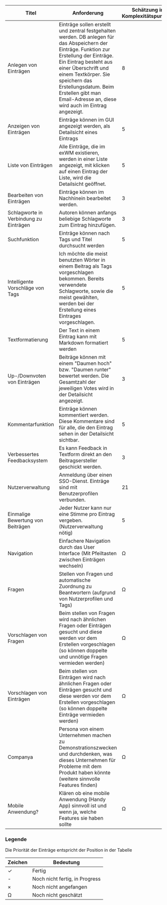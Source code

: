 Titel|Anforderung|Schätzung in Komplexitätspunkten|Fertiggestellt
---|---|---|---
Anlegen von Einträgen|Einträge sollen erstellt und zentral festgehalten werden. DB anlegen für das Abspeichern der Einträge. Funktion zur Erstellung der Einträge. Ein Eintrag besteht aus einer Überschrift und einem Textkörper. Sie speichern das Erstellungsdatum. Beim Erstellen gibt man Email-Adresse an, diese wird auch im Eintrag angezeigt.|8|✓
Anzeigen von Einträgen|Einträge können im GUI angezeigt werden, als Detailsicht eines Eintrags|5|✓
Liste von Einträgen|Alle Einträge, die im exWM existieren, werden in einer Liste angezeigt, mit klicken auf einen Eintrag der Liste, wird die Detailsicht geöffnet.|5|✓
Bearbeiten von Einträgen|Einträge können im Nachhinein bearbeitet werden.|3|✓
Schlagworte in Verbindung zu Einträgen|Autoren können anfangs beliebige Schlagworte zum Eintrag hinzufügen.|3|✓
Suchfunktion|Einträge können nach Tags und Titel durchsucht werden|5|✓
Intelligente Vorschläge von Tags|Ich möchte die meist benutzten Wörter in einem Beitrag als Tags vorgeschlagen bekommen. Bereits verwendete Schlagworte, sowie die meist gewählten, werden bei der Erstellung eines Eintrages vorgeschlagen.|5|-
Textformatierung|Der Text in einem Eintrag kann mit Markdown formatiert werden|5|✓
Up-/Downvoten von Einträgen|Beiträge können mit einem "Daumen hoch" bzw. "Daumen runter" bewertet werden. Die Gesamtzahl der jeweiligen Votes wird in der Detailsicht angezeigt.|3|✓
Kommentarfunktion|Einträge können kommentiert werden. Diese Kommentare sind für alle, die den Eintrag sehen in der Detailsicht sichtbar.|5|-
Verbessertes Feedbacksystem|Es kann Feedback in Textform direkt an den Beitragsersteller geschickt werden.|3|✓
Nutzerverwaltung|Anmeldung über einen SSO-Dienst. Einträge sind mit Benutzerprofilen verbunden.|21|-
Einmalige Bewertung von Beiträgen|Jeder Nutzer kann nur eine Stimme pro Eintrag vergeben. (Nutzerverwaltung nötig)|5|✓
Navigation|Einfachere Navigation durch das User Interface (Mit Pfeiltasten zwischen Einträgen wechseln)|Ω|×
Fragen|Stellen von Fragen und automatische Zuordnung zu Beantwortern (aufgrund von Nutzerprofilen und Tags)|Ω|×
Vorschlagen von Fragen|Beim stellen von Fragen wird nach ähnlichen Fragen oder Einträgen gesucht und diese werden vor dem Erstellen vorgeschlagen (so können doppelte und unnötige Fragen vermieden werden)|Ω|×
Vorschlagen von Einträgen|Beim stellen von Einträgen wird nach ähnlichen Fragen oder Einträgen gesucht und diese werden vor dem Erstellen vorgeschlagen (so können doppelte Einträge vermieden werden)|Ω|×
Companya|Persona von einem Unternehmen machen zu Demonstrationszwecken und durchdenken, was dieses Unternehmen für Probleme mit dem Produkt haben könnte (weitere sinnvolle Features finden)|Ω|×
Mobile Anwendung?|Klären ob eine mobile Anwendung (Handy App) sinnvoll ist und wenn ja, welche Features sie haben sollte|Ω|×

### Legende
Die Priorität der Einträge entspricht der Position in der Tabelle

Zeichen|Bedeutung
---|---
✓|Fertig
-|Noch nicht fertig, in Progress
×|Noch nicht angefangen
Ω|Noch nicht geschätzt

